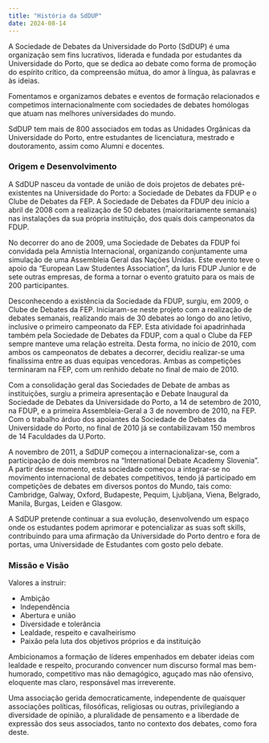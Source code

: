 ```yaml
---
title: "História da SdDUP"
date: 2024-08-14
---
```


A Sociedade de Debates da Universidade do Porto (SdDUP) é uma organização sem fins lucrativos, liderada e fundada por estudantes da Universidade do Porto, que se dedica ao debate como forma de promoção do espírito crítico, da compreensão mútua, do amor à língua, às palavras e às ideias. 

Fomentamos e organizamos debates e eventos de formação relacionados e competimos internacionalmente com sociedades de debates homólogas que atuam nas melhores universidades do mundo.

SdDUP tem mais de 800 associados em todas as Unidades Orgânicas da Universidade do Porto, entre estudantes de licenciatura, mestrado e doutoramento, assim como Alumni e docentes.

### Origem e Desenvolvimento
A SdDUP nasceu da vontade de união de dois projetos de debates pré-existentes na Universidade do Porto: a Sociedade de Debates da FDUP e o Clube de Debates da FEP. A Sociedade de Debates da FDUP deu início a abril de 2008 com a realização de 50 debates (maioritariamente semanais) nas instalações da sua própria instituição, dos quais dois campeonatos da FDUP.

No decorrer do ano de 2009, uma Sociedade de Debates da FDUP foi convidada pela Amnistia Internacional, organizando conjuntamente uma simulação de uma Assembleia Geral das Nações Unidas. Este evento teve o apoio da “European Law Studentes Association”, da Iuris FDUP Junior e de sete outras empresas, de forma a tornar o evento gratuito para os mais de 200 participantes.

Desconhecendo a existência da Sociedade da FDUP, surgiu, em 2009, o Clube de Debates da FEP. Iniciaram-se neste projeto com a realização de debates semanais, realizando mais de 30 debates ao longo do ano letivo, inclusive o primeiro campeonato da FEP. Esta atividade foi apadrinhada também pela Sociedade de Debates da FDUP, com a qual o Clube da FEP sempre manteve uma relação estreita. Desta forma, no início de 2010, com ambos os campeonatos de debates a decorrer, decidiu realizar-se uma finalíssima entre as duas equipas vencedoras. Ambas as competições terminaram na FEP, com um renhido debate no final de maio de 2010.

Com a consolidação geral das Sociedades de Debate de ambas as instituições, surgiu a primeira apresentação e Debate Inaugural da Sociedade de Debates da Universidade do Porto, a 14 de setembro de 2010, na FDUP, e a primeira Assembleia-Geral a 3 de novembro de 2010, na FEP. Com o trabalho árduo dos apoiantes da Sociedade de Debates da Universidade do Porto, no final de 2010 já se contabilizavam 150 membros de 14 Faculdades da U.Porto.

A novembro de 2011, a SdDUP começou a internacionalizar-se, com a participação de dois membros na “International Debate Academy Slovenia”.  A partir desse momento, esta sociedade começou a integrar-se no movimento internacional de debates competitivos, tendo já participado em competições de debates em diversos pontos do Mundo, tais como: Cambridge, Galway, Oxford, Budapeste, Pequim, Ljubljana, Viena, Belgrado, Manila, Burgas, Leiden e Glasgow.

A SdDUP pretende continuar a sua evolução, desenvolvendo um espaço onde os estudantes podem aprimorar e potencializar as suas soft skills, contribuindo para uma afirmação da Universidade do Porto dentro e fora de portas, uma Universidade de Estudantes com gosto pelo debate.

### Missão e Visão

Valores a instruir:
* Ambição
* Independência
* Abertura e união
* Diversidade e tolerância
* Lealdade, respeito e cavalheirismo
* Paixão pela luta dos objetivos próprios e da instituição

Ambicionamos a formação de líderes empenhados em debater ideias com lealdade e respeito, procurando convencer num discurso formal mas bem-humorado, competitivo mas não demagógico, aguçado mas não ofensivo, eloquente mas claro, responsável mas irreverente.

Uma associação gerida democraticamente, independente de quaisquer associações políticas, filosóficas, religiosas ou outras, privilegiando a diversidade de opinião, a pluralidade de pensamento e a liberdade de expressão dos seus associados, tanto no contexto dos debates, como fora deste.
